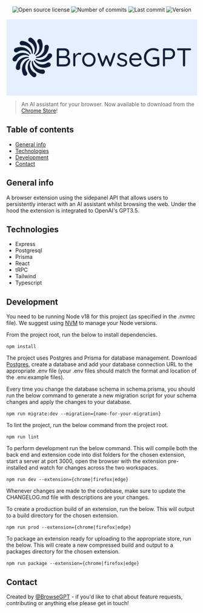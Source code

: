 <div align="center">
    <img alt="Open source license" src="https://img.shields.io/github/license/joshkent94/browsegpt?label=Open+Source+License" align="center">
    <img alt="Number of commits" src="https://img.shields.io/github/commit-activity/t/joshkent94/browsegpt/main?label=Commits" align="center">
    <img alt="Last commit" src="https://img.shields.io/github/last-commit/joshkent94/browsegpt/main?label=Last Commit" align="center">
    <img alt="Version" src="https://img.shields.io/github/manifest-json/v/joshkent94/browsegpt?filename=extension/shared/base-manifest.json&label=Version" align="center">
</div>

<br>

<img alt="Logo" src="./extension/shared/public/logo.png" align="center">

<br>

> An AI assistant for your browser. Now available to download from the [Chrome Store](https://chrome.google.com/webstore/detail/browsegpt/ijdehllahgkhhcoffcohgmbebcchdknb)!

## Table of contents

-   [General info](#general-info)
-   [Technologies](#technologies)
-   [Development](#development)
-   [Contact](#contact)

## General info

A browser extension using the sidepanel API that allows users to persistently interact with an AI assistant whilst browsing the web. Under the hood the extension is integrated to OpenAI's GPT3.5.

## Technologies

-   Express
-   Postgresql
-   Prisma
-   React
-   tRPC
-   Tailwind
-   Typescript

## Development

You need to be running Node v18 for this project (as specified in the .nvmrc file). We suggest using [NVM](https://github.com/nvm-sh/nvm) to manage your Node versions.

From the project root, run the below to install dependencies.

```
npm install
```

The project uses Postgres and Prisma for database management. Download [Postgres](https://www.postgresql.org/download/), create a database and add your database connection URL to the appropriate .env file (your .env files should match the format and location of the .env.example files).

Every time you change the database schema in schema.prisma, you should run the below command to generate a new migration script for your schema changes and apply the changes to your database.

```
npm run migrate:dev --migration={name-for-your-migration}
```

To lint the project, run the below command from the project root.

```
npm run lint
```

To perform development run the below command. This will compile both the back end and extension code into dist folders for the chosen extension, start a server at port 3000, open the browser with the extension pre-installed and watch for changes across the two workspaces.

```
npm run dev --extension={chrome|firefox|edge}
```

Whenever changes are made to the codebase, make sure to update the CHANGELOG.md file with descriptions are your changes. 

To create a production build of an extension, run the below. This will output to a build directory for the chosen extension.

```
npm run prod --extension={chrome|firefox|edge}
```

To package an extension ready for uploading to the appropriate store, run the below. This will create a new compressed build and output to a packages directory for the chosen extension.

```
npm run package --extension={chrome|firefox|edge}
```

## Contact

Created by [@BrowseGPT](mailto:general@browsegpt.app) - if you'd like to chat about feature requests, contributing or anything else please get in touch!